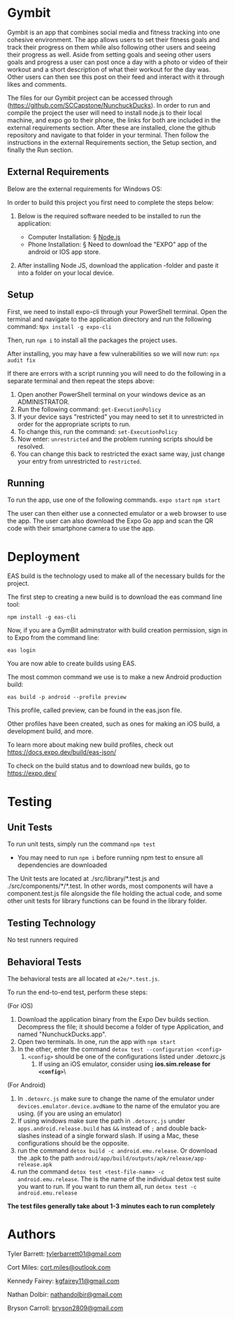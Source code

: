 # Gymbit

Gymbit is an app that combines social media and fitness tracking into one cohesive environment.
The app allows users to set their fitness goals and track their progress on them while also following
other users and seeing their progress as well. Aside from setting goals and seeing other users goals
and progress a user can post once a day with a photo or video of their workout and a short description
of what their workout for the day was. Other users can then see this post on their feed and interact
with it through likes and comments.

The files for our Gymbit project can be accessed through (https://github.com/SCCapstone/NunchuckDucks).
In order to run and compile the project the user will need to install node.js to their local machine, and
expo go to their phone, the links for both are included in the external requirements section. After these
are installed, clone the github repository and navigate to that folder in your terminal. Then follow the instructions
in the external Requirements section, the Setup section, and finally the Run section.

## External Requirements

Below are the external requirements for Windows OS:

In order to build this project you first need to complete the steps below:

1. Below is the required software needed to be installed to run the application:

   - Computer Installation:
     § [Node.js](https://nodejs.org/en/)
   - Phone Installation:
     § Need to download the "EXPO" app of the android or IOS app store.

2. After installing Node JS, download the application -folder and paste it into a folder on your local device.

## Setup

First, we need to install expo-cli through your PowerShell terminal. Open the terminal and navigate to the application directory and run the following command: `Npx install -g expo-cli`

Then, run `npm i` to install all the packages the project uses.

After installing, you may have a few vulnerabilities so we will now run: `npx audit fix`

If there are errors with a script running you will need to do the following in a separate terminal and then repeat the steps above:

1. Open another PowerShell terminal on your windows device as an ADMINISTRATOR.
2. Run the following command: `get-ExecutionPolicy`
3. If your device says "restricted" you may need to set it to unrestricted in order for the appropriate scripts to run.
4. To change this, run the command: `set-ExecutionPolicy`
5. Now enter: `unrestricted` and the problem running scripts should be resolved.
6. You can change this back to restricted the exact same way, just change your entry from unrestricted to `restricted`.

## Running

To run the app, use one of the following commands.
`expo start`
`npm start`

The user can then either use a connected emulator or a web browser to use the app.
The user can also download the Expo Go app and scan the QR code with their smartphone camera to use the app.

# Deployment

EAS build is the technology used to make all of the necessary builds for the project.

The first step to creating a new build is to download the eas command line tool:

`npm install -g eas-cli`

Now, if you are a GymBit adminstrator with build creation permission, sign in to Expo from the command line:

`eas login`

You are now able to create builds using EAS.

The most common command we use is to make a new Android production build:

`eas build -p android --profile preview`

This profile, called preview, can be found in the eas.json file. 

Other profiles have been created, such as ones for making an iOS build, a development build, and more. 

To learn more about making new build profiles, check out https://docs.expo.dev/build/eas-json/

To check on the build status and to download new builds, go to https://expo.dev/

# Testing

## Unit Tests

To run unit tests, simply run the command `npm test`

- You may need to run `npm i` before running npm test to ensure all dependencies are downloaded

The Unit tests are located at ./src/library/\*.test.js and ./src/components/\*/\*.test. In other words, most components will have a component.test.js file alongside the file holding the actual code, and some other unit tests for library functions can be found in the library folder.

## Testing Technology

No test runners required

## Behavioral Tests

The behavioral tests are all located at `e2e/*.test.js`.

To run the end-to-end test, perform these steps:

(For iOS)
1. Download the application binary from the Expo Dev builds section. Decompress the file; it should become a folder of type Application, and named "NunchuckDucks.app".
2. Open two terminals. In one, run the app with `npm start`
3. In the other, enter the command `detox test --configuration <config>`
   1. `<config>` should be one of the configurations listed under .detoxrc.js
      1. If using an iOS emulator, consider using **ios.sim.release for `<config>`**\

(For Android)
1. In `.detoxrc.js` make sure to change the name of the emulator under `devices.emulator.device.avdName` to the name of the emulator
you are using. (if you are using an emulator)
2. If using windows make sure the path in `.detoxrc.js` under `apps.android.release.build` has `&&` instead of `;` and double back-slashes
instead of a single forward slash. If using a Mac, these configurations should be the opposite.
3. run the command `detox build -c android.emu.release`. Or download the .apk to the path `android/app/build/outputs/apk/release/app-release.apk`
4. run the command `detox test <test-file-name> -c android.emu.release`. The <test-file-name> is the name of the individual detox test suite
you want to run. If you want to run them all, run `detox test -c android.emu.release`

**The test files generally take about 1-3 minutes each to run completely**

# Authors

Tyler Barrett: tylerbarrett01@gmail.com

Cort Miles: cort.miles@outlook.com

Kennedy Fairey: kgfairey11@gmail.com

Nathan Dolbir: nathandolbir@gmail.com

Bryson Carroll: bryson2809@gmail.com

